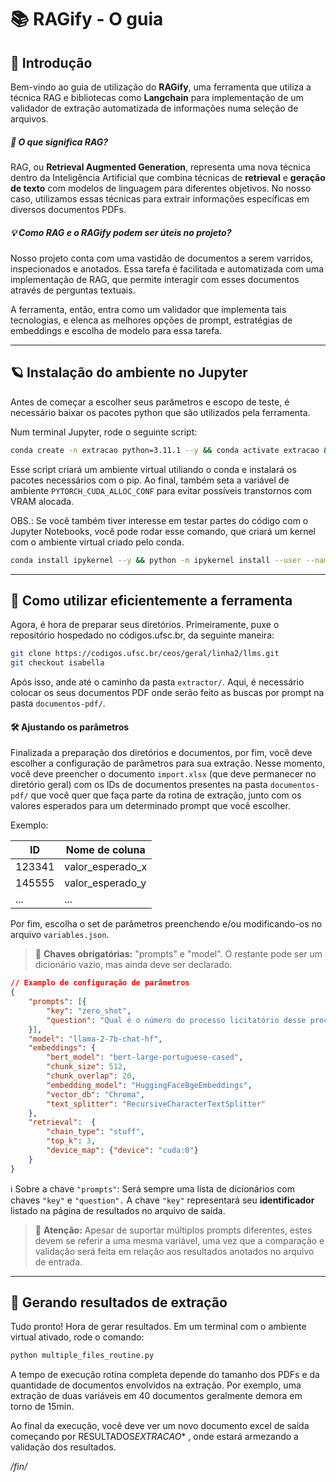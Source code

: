 # 📚 RAGify - O guia

## 🌟 Introdução

Bem-vindo ao guia de utilização do **RAGify**, uma ferramenta que utiliza a
técnica RAG e bibliotecas como **Langchain** para implementação de um validador
de extração automatizada de informações numa seleção de arquivos.

##### 🤔 O que significa RAG?

RAG, ou **Retrieval Augmented Generation**, representa uma nova técnica dentro
da Inteligência Artificial que combina técnicas de **retrieval** e **geração de
texto** com modelos de linguagem para diferentes objetivos. No nosso caso,
utilizamos essas técnicas para extrair informações específicas em diversos
documentos PDFs.

##### 💡 Como RAG e o RAGify podem ser úteis no projeto?

Nosso projeto conta com uma vastidão de documentos a serem varridos,
inspecionados e anotados. Essa tarefa é facilitada e automatizada com uma
implementação de RAG, que permite interagir com esses documentos através de
perguntas textuais.

A ferramenta, então, entra como um validador que implementa tais tecnologias, e
elenca as melhores opções de prompt, estratégias de embeddings e escolha de
modelo para essa tarefa.

---

## 🪐 Instalação do ambiente no Jupyter

Antes de começar a escolher seus parâmetros e escopo de teste, é necessário
baixar os pacotes python que são utilizados pela ferramenta.

Num terminal Jupyter, rode o seguinte script:

```bash
conda create -n extracao python=3.11.1 --y && conda activate extracao && pip install torch torchvision torchaudio --index-url https://download.pytorch.org/whl/cu117 && pip install langchain pypdf optimum accelerate bitsandbytes chromadb==0.4 sentence-transformers==2.2.2 openpyxl InstructorEmbedding sqlalchemy==2.0.0 -U --no-cache-dir && env PYTORCH_CUDA_ALLOC_CONF=garbage_collection_threshold:0.6,max_split_size_mb:128
```

Esse script criará um ambiente virtual utiliando o conda e instalará os pacotes
necessários com o pip. Ao final, também seta a variável de ambiente
`PYTORCH_CUDA_ALLOC_CONF` para evitar possíveis transtornos com VRAM alocada.

OBS.: Se você também tiver interesse em testar partes do código com o Jupyter
Notebooks, você pode rodar esse comando, que criará um kernel com o ambiente
virtual criado pelo conda.

```bash
conda install ipykernel --y && python -m ipykernel install --user --name extracao --display-name "nome-do-seu-kernel"
```

---

## 🚀 Como utilizar eficientemente a ferramenta

Agora, é hora de preparar seus diretórios. Primeiramente, puxe o repositório
hospedado no códigos.ufsc.br, da seguinte maneira:

```bash
git clone https://codigos.ufsc.br/ceos/geral/linha2/llms.git
git checkout isabella
```

Após isso, ande até o caminho da pasta `extractor/`. Aqui, é necessário colocar
os seus documentos PDF onde serão feito as buscas por prompt na pasta
`documentos-pdf/`.

#### 🛠️ Ajustando os parâmetros

Finalizada a preparação dos diretórios e documentos, por fim, você deve escolher
a configuração de parâmetros para sua extração. Nesse momento, você deve
preencher o documento `import.xlsx` (que deve permanecer no diretório geral) com
os IDs de documentos presentes na pasta `documentos-pdf/` que você quer que faça
parte da rotina de extração, junto com os valores esperados para um determinado
prompt que você escolher.

Exemplo:

| ID     | Nome de coluna   |
| ------ | ---------------- |
| 123341 | valor_esperado_x |
| 145555 | valor_esperado_y |
| ...    | ...              |

Por fim, escolha o set de parâmetros preenchendo e/ou modificando-os no arquivo
`variables.json`.

> 🔑 **Chaves obrigatórias:** "prompts" e "model". O restante pode ser um
> dicionário vazio, mas ainda deve ser declarado.

```JSON
// Examplo de configuração de parâmetros
{
    "prompts": [{
        "key": "zero_shot",
        "question": "Qual é o número do processo licitatório desse processo?",
    }],
    "model": "llama-2-7b-chat-hf",
    "embeddings": {
        "bert_model": "bert-large-portuguese-cased",
        "chunk_size": 512,
        "chunk_overlap": 20,
        "embedding_model": "HuggingFaceBgeEmbeddings",
        "vector_db": "Chroma",
        "text_splitter": "RecursiveCharacterTextSplitter"
    },
    "retrieval":  {
        "chain_type": "stuff",
        "top_k": 3,
        "device_map": {"device": "cuda:0"}
    }
}
```

ℹ️ Sobre a chave `"prompts"`: Será sempre uma lista de dicionários com chaves
`"key"` e `"question".` A chave `"key"` representará seu **identificador**
listado na página de resultados no arquivo de saída.

> 🛑 **Atenção:** Apesar de suportar múltiplos prompts diferentes, estes devem
> se referir a uma mesma variável, uma vez que a comparação e validação será
> feita em relação aos resultados anotados no arquivo de entrada.

---

## 🧮 Gerando resultados de extração

Tudo pronto! Hora de gerar resultados. Em um terminal com o ambiente virtual
ativado, rode o comando:

```bash
python multiple_files_routine.py
```

A tempo de execução rotina completa depende do tamanho dos PDFs e da quantidade
de documentos envolvidos na extração. Por exemplo, uma extração de duas
variáveis em 40 documentos geralmente demora em torno de 15min.

Ao final da execução, você deve ver um novo documento excel de saída começando
por RESULTADOS*EXTRACAO*\* , onde estará armezando a validação dos resultados.

_/fin/_
